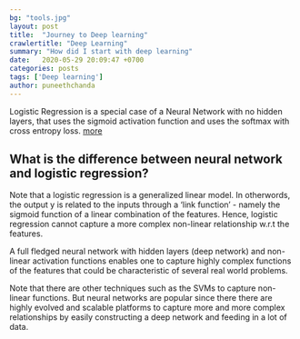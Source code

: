 ```yaml
---
bg: "tools.jpg"
layout: post
title:  "Journey to Deep learning"
crawlertitle: "Deep Learning"
summary: "How did I start with deep learning"
date:   2020-05-29 20:09:47 +0700
categories: posts
tags: ['Deep learning']
author: puneethchanda
---
```

Logistic Regression is a special case of a Neural Network with no hidden layers, that uses the sigmoid activation function and uses the softmax with cross entropy loss.
[more](/posts/Journey%20to%20DL/ "read more")

## What is the difference between neural network and logistic regression?

Note that a logistic regression is a generalized linear model. In otherwords, the output y is related to the inputs through a ‘link function’ - namely the sigmoid function of a linear combination of the features. Hence, logistic regression cannot capture a more complex non-linear relationship w.r.t the features.

A full fledged neural network with hidden layers (deep network) and non-linear activation functions enables one to capture highly complex functions of the features that could be characteristic of several real world problems.

Note that there are other techniques such as the SVMs to capture non-linear functions. But neural networks are popular since there there are highly evolved and scalable platforms to capture more and more complex relationships by easily constructing a deep network and feeding in a lot of data.